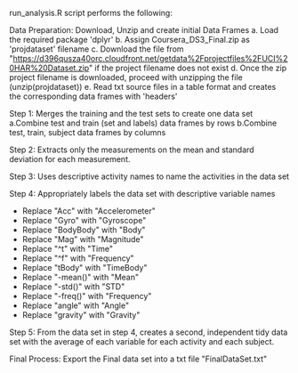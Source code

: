 run_analysis.R script performs the following:

Data Preparation: Download, Unzip and create initial Data Frames
   a. Load the required package 'dplyr'
   b. Assign Coursera_DS3_Final.zip as 'projdataset' filename
   c. Download the file from "https://d396qusza40orc.cloudfront.net/getdata%2Fprojectfiles%2FUCI%20HAR%20Dataset.zip" if the project filename does not exist
   d. Once the zip project filename is downloaded, proceed with unzipping the file (unzip(projdataset))
   e. Read txt source files in a table format and creates the corresponding data frames with 'headers'

Step 1: Merges the training and the test sets to create one data set
   a.Combine test and train (set and labels) data frames by rows
   b.Combine test, train, subject data frames by columns

Step 2: Extracts only the measurements on the mean and standard deviation for each measurement.

Step 3: Uses descriptive activity names to name the activities in the data set

Step 4: Appropriately labels the data set with descriptive variable names
  - Replace "Acc" with "Accelerometer"
  - Replace "Gyro" with "Gyroscope"
  - Replace "BodyBody" with "Body"
  - Replace "Mag" with "Magnitude"
  - Replace "^t" with "Time"
  - Replace "^f" with "Frequency"
  - Replace "tBody" with "TimeBody"
  - Replace "-mean()" with "Mean"
  - Replace "-std()" with "STD"
  - Replace "-freq()" with "Frequency"
  - Replace "angle" with "Angle"
  - Replace "gravity" with "Gravity"

Step 5: From the data set in step 4, creates a second, independent tidy data set with the average of each variable for each activity and each subject.

Final Process: Export the Final data set into a txt file "FinalDataSet.txt"